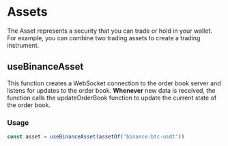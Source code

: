# Assets

The Asset represents a security that you can trade or hold in your wallet. For example, you can combine two trading assets to create a trading instrument.

## useBinanceAsset

This function creates a WebSocket connection to the order book server and listens
for updates to the order book. **Whenever** new data is received, the function calls the
updateOrderBook function to update the current state of the order book.

### Usage

```typescript
const asset = useBinanceAsset(assetOf('binance:btc-usdt'))
```
